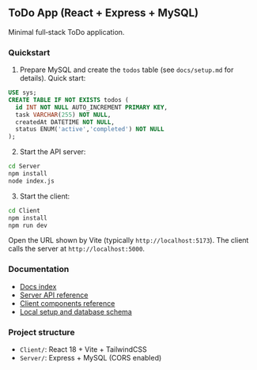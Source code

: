 ## ToDo App (React + Express + MySQL)

Minimal full‑stack ToDo application.

### Quickstart
1) Prepare MySQL and create the `todos` table (see `docs/setup.md` for details). Quick start:
```sql
USE sys;
CREATE TABLE IF NOT EXISTS todos (
  id INT NOT NULL AUTO_INCREMENT PRIMARY KEY,
  task VARCHAR(255) NOT NULL,
  createdAt DATETIME NOT NULL,
  status ENUM('active','completed') NOT NULL
);
```

2) Start the API server:
```bash
cd Server
npm install
node index.js
```

3) Start the client:
```bash
cd Client
npm install
npm run dev
```

Open the URL shown by Vite (typically `http://localhost:5173`). The client calls the server at `http://localhost:5000`.

### Documentation
- [Docs index](./docs/README.md)
- [Server API reference](./docs/server-api.md)
- [Client components reference](./docs/client-components.md)
- [Local setup and database schema](./docs/setup.md)

### Project structure
- `Client/`: React 18 + Vite + TailwindCSS
- `Server/`: Express + MySQL (CORS enabled)